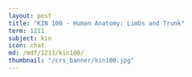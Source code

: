```yaml
---
layout: post
title: "KIN 100 - Human Anatomy: Limbs and Trunk"
term: 1211
subject: kin
icon: chat
md: /mdf/1211/kin100/
thumbnail: "/crs_banner/kin100.jpg"
---
```


